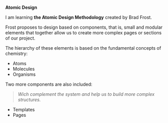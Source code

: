 **Atomic Design**

I am learning **the Atomic Design Methodology** created by Brad Frost. 
 
Frost proposes to design based on components, that is, small and modular elements that together allow us to create more complex pages or sections of our project.

The hierarchy of these elements is based on the fundamental concepts of chemistry:

- Atoms
- Molecules
- Organisms

Two more components are also included: 
> *Wich complement the system and help us to build more complex structures.*
- Templates
- Pages



